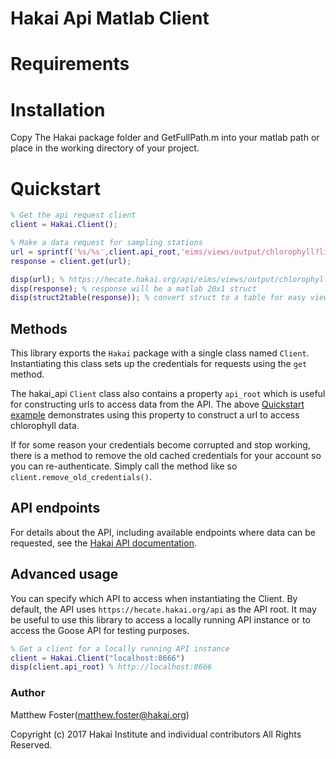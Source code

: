 # Hakai Api Matlab Client

# Requirements

# Installation

Copy The Hakai package folder and GetFullPath.m into your matlab path or place in the working directory of your project.

# Quickstart

```matlab
% Get the api request client
client = Hakai.Client();

% Make a data request for sampling stations
url = sprintf('%s/%s',client.api_root,'eims/views/output/chlorophyll?limit=20');
response = client.get(url);

disp(url); % https://hecate.hakai.org/api/eims/views/output/chlorophyll...
disp(response); % response will be a matlab 20x1 struct
disp(struct2table(response)); % convert struct to a table for easy viewing
```

## Methods

This library exports the `Hakai` package with a single class named `Client`. Instantiating this class sets up the credentials for requests using the `get` method.

The hakai_api `Client` class also contains a property `api_root` which is useful for constructing urls to access data from the API. The above [Quickstart example](#quickstart) demonstrates using this property to construct a url to access chlorophyll data.

If for some reason your credentials become corrupted and stop working, there is a method to remove the old cached credentials for your account so you can re-authenticate. Simply call the method like so `client.remove_old_credentials()`.

## API endpoints

For details about the API, including available endpoints where data can be requested, see the [Hakai API documentation](https://github.com/HakaiInstitute/hakai-api).

## Advanced usage

You can specify which API to access when instantiating the Client. By default, the API uses `https://hecate.hakai.org/api` as the API root. It may be useful to use this library to access a locally running API instance or to access the Goose API for testing purposes.

```matlab
% Get a client for a locally running API instance
client = Hakai.Client("localhost:8666")
disp(client.api_root) % http://localhost:8666
```

### Author

Matthew Foster(matthew.foster@hakai.org)

Copyright (c) 2017 Hakai Institute and individual contributors All Rights Reserved.
